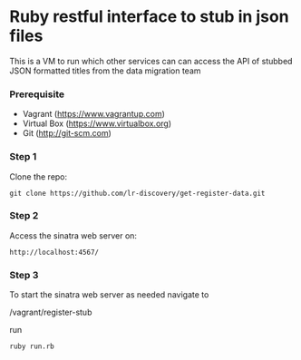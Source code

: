 Ruby restful interface to stub in json files
=======================

This is a VM to run which other services can can access the API of stubbed JSON formatted titles from the data migration team

### Prerequisite

* Vagrant (https://www.vagrantup.com)
* Virtual Box (https://www.virtualbox.org)
* Git (http://git-scm.com)

### Step 1

Clone the repo:

```
git clone https://github.com/lr-discovery/get-register-data.git
```

### Step 2

Access the sinatra web server on:
```
http://localhost:4567/
```
### Step 3

To start the sinatra web server as needed navigate to

/vagrant/register-stub

run 
```
ruby run.rb
```
